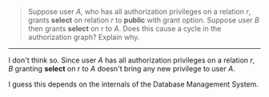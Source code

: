 > Suppose user _A_, who has all authorization privileges on a relation _r_, grants **select** on relation _r_ to **public** with grant option. Suppose user _B_ then grants **select** on r to _A_. Does this cause a cycle in the authorization graph? Explain why.

---

I don't think so. Since user _A_ has all authorization privileges on a relation _r_, _B_ granting **select** on r to _A_ doesn't bring any new privilege to user _A_. 

I guess this depends on the internals of the Database Management System.
